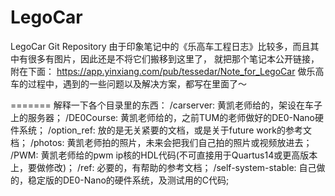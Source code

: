 LegoCar
=======

LegoCar Git Repository
由于印象笔记中的《乐高车工程日志》比较多，而且其中有很多有图片，因此还是不将它们搬移到这里了，
就把那个笔记本公开链接，附在下面：
https://app.yinxiang.com/pub/tessedar/Note_for_LegoCar
做乐高车的过程中，遇到的一些问题以及解决方案，都写在里面了～

=======
解释一下各个目录里的东西：
    /carserver: 黄凯老师给的，架设在车子上的服务器；
    /DE0Course: 黄凯老师给的，之前TUM的老师做好的DE0-Nano硬件系统；
    /option_ref: 放的是无关紧要的文档，或是关于future work的参考文档；
    /photos: 黄凯老师拍的照片，未来会把我们自己拍的照片或视频放进去；
    /PWM: 黄凯老师给的pwm ip核的HDL代码(不可直接用于Quartus14或更高版本上，要做修改)；
    /ref: 必要的，有帮助的参考文档；
    /self-system-stable: 自己做的，稳定版的DE0-Nano的硬件系统，及测试用的C代码;


